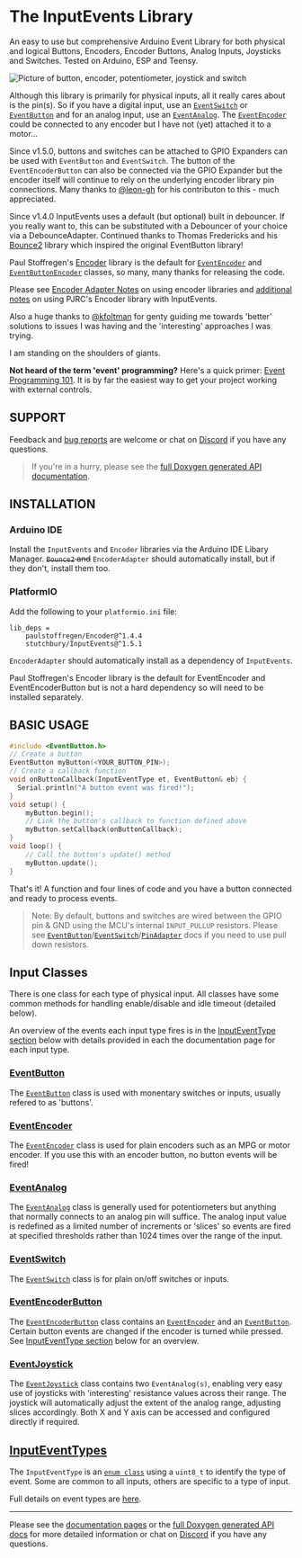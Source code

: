 # The InputEvents Library
An easy to use but comprehensive Arduino Event Library for both physical and logical Buttons, Encoders, Encoder Buttons, Analog Inputs, Joysticks and Switches. Tested on Arduino, ESP and Teensy.

![Picture of button, encoder, potentiometer, joystick and switch](images/all-inputs.png)


Although this library is primarily for physical inputs, all it really cares about is the pin(s). So if you have a digital input, use an [`EventSwitch`](docs/EventSwitch.md) or [`EventButton`](docs/EventButton.md) and for an analog input, use an [`EventAnalog`](docs/EventAnalog.md). The [`EventEncoder`](docs/EventEncoder.md) could be connected to any encoder but I have not (yet) attached it to a motor...

Since v1.5.0, buttons and switches can be attached to GPIO Expanders can be used with `EventButton` and `EventSwitch`. The button of the `EventEncoderButton` can also be connected via the GPIO Expander but the encoder itself will continue to rely on the underlying encoder library pin connections. Many thanks to [@leon-gh](https://github.com/leon-gh) for his contributon to this - much appreciated.

Since v1.4.0 InputEvents uses a default (but optional) built in debouncer. If you really want to, this can be substituted with a Debouncer of your choice via a DebounceAdapter. Continued thanks to Thomas Fredericks and his [Bounce2](https://github.com/thomasfredericks/Bounce2) library which inspired the original EventButton library!

Paul Stoffregen's [Encoder](https://github.com/paulstoffregen/Encoder) library is the default for [`EventEncoder`](docs/EventEncoder.md) and [`EventButtonEncoder`](docs/EventEncoderButton.md) classes, so many, many thanks for releasing the code.

Please see [Encoder Adapter Notes](docs/README.md#encoder-adapter-notes) on using encoder libraries and [additional notes](docs/README.md#notes-on-using-paul-stoffregens-encoder-library) on using PJRC's Encoder library with InputEvents.


Also a huge thanks to [@kfoltman](https://github.com/kfoltman) for genty guiding me towards 'better' solutions to issues I was having and the 'interesting' approaches I was trying.

I am standing on the shoulders of giants.


**Not heard of the term 'event' programming?** Here's a quick primer: [Event Programming 101](docs/EventProgramming101.md). It is by far the easiest way to get your project working with external controls.

## SUPPORT

Feedback and [bug reports](https://github.com/Stutchbury/InputEvents/issues) are welcome or chat on [Discord](https://discord.gg/GDcEcWPKKm) if you have any questions.

> If you're in a hurry, please see the [full Doxygen generated API documentation](https://stutchbury.github.io/InputEvents/api/index.html).


## INSTALLATION

### Arduino IDE
Install the `InputEvents` and `Encoder` libraries via the Arduino IDE Libary Manager. ~~`Bounce2` and~~ `EncoderAdapter` should automatically install, but if they don't, install them too. 


### PlatformIO
Add the following to your `platformio.ini` file:

```
lib_deps = 
	paulstoffregen/Encoder@^1.4.4
	stutchbury/InputEvents@^1.5.1
```

`EncoderAdapter` should automatically install as a dependency of `InputEvents`.

Paul Stoffregen's Encoder library is the default for EventEncoder and EventEncoderButton but is not a hard dependency so will need to be installed separately.


## BASIC USAGE

```cpp
#include <EventButton.h>
// Create a button 
EventButton myButton(<YOUR_BUTTON_PIN>);
// Create a callback function
void onButtonCallback(InputEventType et, EventButton& eb) {
  Serial.println("A button event was fired!");
}
void setup() {
    myButton.begin();
    // Link the button's callback to function defined above
    myButton.setCallback(onButtonCallback);
}
void loop() {
    // Call the button's update() method
    myButton.update();
}
```

That's it! A function and four lines of code and you have a button connected and ready to process events.

>Note: By default, buttons and switches are wired between the GPIO pin & GND using the MCU's internal `INPUT_PULLUP` resistors. Please see [`EventButton`](docs/EventButton.md)/[`EventSwitch`](docs/EventSwitch.md)/[`PinAdapter`](https://stutchbury.github.io/InputEvents/api/classGpioPinAdapter.html) docs if you need to use pull down resistors.


## Input Classes
There is one class for each type of physical input. All classes have some common methods for handling enable/disable and idle timeout (detailed below).

An overview of the events each input type fires is in the [InputEventType section](#inputeventtype) below with details provided in each the documentation page for each input type.

### [EventButton](docs/EventButton.md)

The [`EventButton`](docs/EventButton.md) class is used with monentary switches or inputs, usually refered to as 'buttons'. 

### [EventEncoder](docs/EventEncoder.md)

The [`EventEncoder`](docs/EventEncoder.md) class is used for plain encoders such as an MPG or motor encoder. If you use this with an encoder button, no button events will be fired!

### [EventAnalog](docs/EventAnalog.md)

The [`EventAnalog`](docs/EventAnalog.md) class is generally used for potentiometers but anything that normally connects to an analog pin will suffice. The analog input value is redefined as a limited number of increments or 'slices' so events are fired at specified thresholds rather than 1024 times over the range of the input.

### [EventSwitch](docs/EventSwitch.md)

The [`EventSwitch`](docs/EventSwitch.md) class is for plain on/off switches or inputs.

### [EventEncoderButton](docs/EventEncoderButton.md)

The [`EventEncoderButton`](docs/EventEncoderButton.md) class contains an [`EventEncoder`](docs/EventEncoder.md) and an [`EventButton`](docs/EventButton.md). Certain button events are changed if the encoder is turned while pressed. See [InputEventType section](#inputeventtype) below for an overview.

### [EventJoystick](docs/EventJoystick.md)

The [`EventJoystick`](docs/EventJoystick.md) class contains two `EventAnalog(s)`, enabling very easy use of joysticks with 'interesting' resistance values across their range. The joystick will automatically adjust the extent of the analog range, adjusting slices accordingly. Both X and Y axis can be accessed and configured directly if required. 


## [InputEventTypes](docs/InputEventTypes.md)

The `InputEventType` is an [`enum class`](https://en.cppreference.com/w/cpp/language/enum) using a `uint8_t` to identify the type of event. Some are common to all inputs, others are specific to a type of input.

Full details on event types are [here](docs/InputEventTypes.md).

----

Please see the [documentation pages](docs) or the [full Doxygen generated API docs](https://stutchbury.github.io/InputEvents/api/index.html) for more detailed information or chat on [Discord](https://discord.gg/GDcEcWPKKm) if you have any questions.